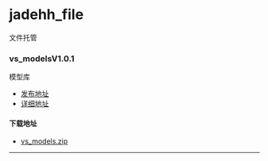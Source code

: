 # jadehh_file
文件托管
### vs_modelsV1.0.1
模型库
* [发布地址](https://github.com/jadehh/VideoStitching/releases/tag/vs_modelsV1.0.1)
* [详细地址](https://github.com/jadehh/jadehh_file/releases/tag/vs_modelsV1.0.1)

#### 下载地址
* [vs_models.zip](https://gh.con.sh/https://github.com/jadehh/jadehh_file/releases/download/vs_modelsV1.0.1/vs_models.zip)
---
